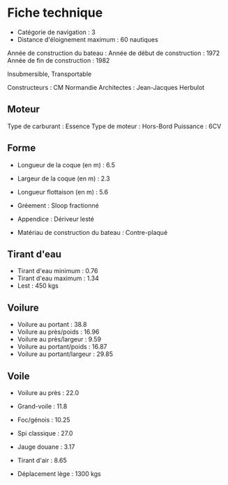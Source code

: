 # Fiche technique
- Catégorie de navigation : 3
- Distance d'éloignement maximum : 60 nautiques


Année de construction du bateau :
Année de début de construction : 1972
Année de fin de construction : 1982

Insubmersible, Transportable

Constructeurs : CM Normandie
Architectes : Jean-Jacques Herbulot

## Moteur
Type de carburant : Essence
Type de moteur : Hors-Bord
Puissance : 6CV

## Forme
- Longueur de la coque (en m) : 6.5
- Largeur de la coque (en m) : 2.3
- Longueur flottaison (en m) : 5.6

- Gréement : Sloop fractionné
- Appendice : Dériveur lesté

- Matériau de construction du bateau : Contre-plaqué

## Tirant d'eau
- Tirant d'eau minimum : 0.76
- Tirant d'eau maximum : 1.34
- Lest : 450 kgs

## Voilure
- Voilure au portant : 38.8
- Voilure au près/poids : 16.96
- Voilure au près/largeur : 9.59
- Voilure au portant/poids : 16.87
- Voilure au portant/largeur : 29.85

## Voile
- Voilure au près : 22.0
- Grand-voile : 11.8
- Foc/génois : 10.25
- Spi classique : 27.0
- Jauge douane : 3.17

- Tirant d'air : 8.65
- Déplacement lège : 1300 kgs
